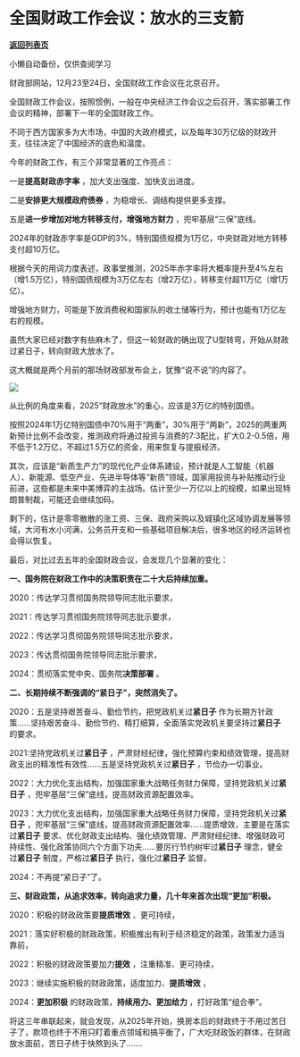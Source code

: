 # 全国财政工作会议：放水的三支箭

[**返回列表页**](/gzh/政事堂2019)

小懒自动备份，仅供查阅学习

财政部网站，12月23至24日，全国财政工作会议在北京召开。

全国财政工作会议，按照惯例，一般在中央经济工作会议之后召开，落实部署工作会议的精神，部署下一年的全国财政工作。  

不同于西方国家多为大市场，中国的大政府模式，以及每年30万亿级的财政开支，往往决定了中国经济的底色和温度。

今年的财政工作，有三个非常显著的工作亮点：

一是**提高财政赤字率** ，加大支出强度、加快支出进度。

二是**安排更大规模政府债券** ，为稳增长、调结构提供更多支撑。

五是**进一步增加对地方转移支付，增强地方财力** ，兜牢基层“三保”底线。

2024年的财政赤字率是GDP的3%，特别国债规模为1万亿，中央财政对地方转移支付超10万亿。

根据今天的用词力度表述，政事堂推测，2025年赤字率将大概率提升至4%左右（增1.5万亿），特别国债规模为3万亿左右（增2万亿），转移支付超11万亿（增1万亿）。

增强地方财力，可能是下放消费税和国家队的收土储等行为，预计也能有1万亿左右的规模。

虽然大家已经对数字有些麻木了，但这一轮财政的确出现了U型转弯，开始从财政过紧日子，转向财政大放水了。  

这大概就是两个月前的那场财政部发布会上，犹豫“说不说”的内容了。

![](https://mmbiz.qpic.cn/mmbiz_jpg/rxhS23yu8cMRwbWr7S8GibYXHTn4fMmP1JA75rdLLgHtCfSribicSk2A91zDQb9mX1Jljt9U2iajIWlIZiaT9odcs3w/640?wx_fmt=jpeg&from;=appmsg)

从比例的角度来看，2025“财政放水”的重心，应该是3万亿的特别国债。

按照2024年1万亿特别国债中70%用于“两重”，30%用于“两新”，2025的两重两新预计比例不会改变，推测政府将通过投资与消费的7:3配比，扩大0.2-0.5倍，用不低于1.2万亿，不超过1.5万亿的资金，用来恢复与提振经济。

其次，应该是“新质生产力”的现代化产业体系建设，预计就是人工智能（机器人）、新能源、低空产业、先进半导体等“新质”领域，国家用投资与补贴推动行业前进，这些都是未来中美博弈的主战场。估计至少一万亿以上的规模，如果出现特朗普制裁，可能还会继续加码。

剩下的，估计是零零散散的涨工资、三保、政府采购以及城镇化区域协调发展等领域，大河有水小河满，公务员开支和一些基础项目解决后，很多地区的经济运转也会得以恢复。  

  

最后，对比过去五年的全国财政会议，会发现几个显著的变化：

**一、国务院在财政工作中的决策职责在二十大后持续加重。**  

2020：传达学习贯彻国务院领导同志批示要求，

2021：传达学习贯彻国务院领导同志批示要求，

2022：传达学习贯彻国务院领导同志批示要求，

2023：传达贯彻国务院领导同志批示要求，

2024：贯彻落实党中央、国务院**决策部署** 。

**二、长期持续不断强调的“紧日子”，突然消失了。**

2020：五是坚持艰苦奋斗、勤俭节约，把党政机关过**紧日子**
作为长期方针政策......坚持艰苦奋斗、勤俭节约、精打细算，全面落实党政机关要坚持过**紧日子** 的要求。

2021:坚持党政机关过**紧日子** ，严肃财经纪律，强化预算约束和绩效管理，提高财政支出的精准性有效性......五是坚持党政机关过**紧日子**
，节俭办一切事业。

2022：大力优化支出结构，加强国家重大战略任务财力保障，坚持党政机关过**紧日子** ，兜牢基层“三保”底线，提高财政资源配置效率。

2023：大力优化支出结构，加强国家重大战略任务财力保障，坚持党政机关过**紧日子**
，兜牢基层“三保”底线，提高财政资源配置效率......提质增效，主要是在落实过**紧日子**
要求、优化财政支出结构、强化绩效管理、严肃财经纪律、增强财政可持续性、强化政策协同六个方面下功夫......要厉行节约树牢过**紧日子**
理念，健全过**紧日子** 制度，严格过**紧日子** 执行，强化过**紧日子** 监督。

2024：不再提“紧日子”了。

**三、财政政策，从追求效率，转向追求力量，几十年来首次出现“更加”积极。**

2020：积极的财政政策要**提质增效** 、更可持续，

2021：落实好积极的财政政策，积极推出有利于经济稳定的政策，政策发力适当靠前，

2022：积极的财政政策要加力**提效** ，注重精准、更可持续，

2023：继续实施积极的财政政策，适度加力、**提质增效** ，

2024：**更加积极** 的财政政策，**持续用力、更加给力** ，打好政策“组合拳”。

将这三年串联起来，就会发现，从2025年开始，换房本后的财政终于不用过苦日子了，款项也终于不用只盯着重点领域和搞平衡了，广大吃财政饭的群体，在财政放水面前，苦日子终于快熬到头了.......  

